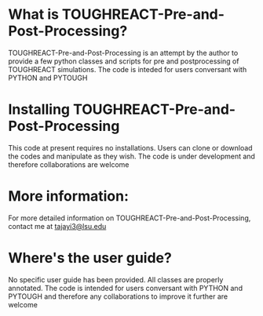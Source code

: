 # What is TOUGHREACT-Pre-and-Post-Processing?



TOUGHREACT-Pre-and-Post-Processing is an attempt by the author to provide a few python classes and scripts for pre and postprocessing of TOUGHREACT
simulations. The code is inteded for users conversant with PYTHON and PYTOUGH

# Installing TOUGHREACT-Pre-and-Post-Processing
This code at present requires no installations. Users can clone or download the codes and manipulate as they wish. The code is under development
and therefore collaborations are welcome

# More information:


For more detailed information on TOUGHREACT-Pre-and-Post-Processing, contact me at tajayi3@lsu.edu


# Where's the user guide?


No specific user guide has been provided. All classes are properly annotated. The code is intended for users conversant with PYTHON and PYTOUGH and 
therefore any collaborations to improve it further are welcome

